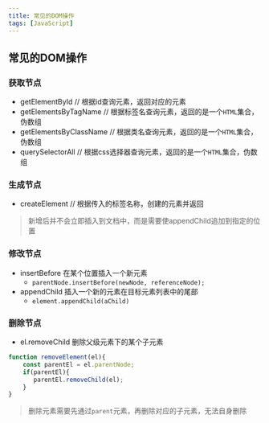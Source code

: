 ```yaml
---
title: 常见的DOM操作
tags: [JavaScript]
---
```


## 常见的DOM操作

### 获取节点

- getElementById // 根据id查询元素，返回对应的元素
- getElementsByTagName // 根据标签名查询元素，返回的是一个`HTML`集合，伪数组
- getElementsByClassName // 根据类名查询元素，返回的是一个`HTML`集合，伪数组
- querySelectorAll // 根据css选择器查询元素，返回的是一个`HTML`集合，伪数组

### 生成节点

- createElement // 根据传入的标签名称，创建的元素并返回

> 新增后并不会立即插入到文档中，而是需要使appendChild追加到指定的位置

### 修改节点

- insertBefore 在某个位置插入一个新元素
  - `parentNode.insertBefore(newNode, referenceNode);`
- appendChild 插入一个新的元素在目标元素列表中的尾部
  - `element.appendChild(aChild)`

### 删除节点

- el.removeChild 删除父级元素下的某个子元素


```js
function removeElement(el){
    const parentEl = el.parentNode;
    if(parentEl){
       parentEl.removeChild(el);
    }
}
```

> 删除元素需要先通过`parent`元素，再删除对应的子元素，无法自身删除
